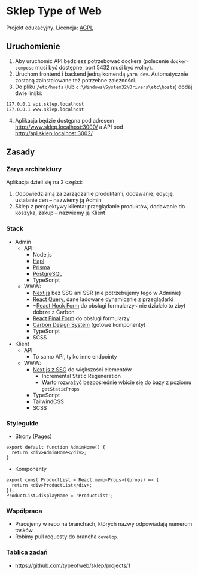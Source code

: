 # Sklep Type of Web

Projekt edukacyjny. Licencja: [AGPL](./LICENSE)

## Uruchomienie

1. Aby uruchomić API będziesz potrzebować dockera (polecenie `docker-compose` musi być dostępne, port 5432 musi być wolny).
2. Uruchom frontend i backend jedną komendą `yarn dev`. Automatycznie zostaną zainstalowane też potrzebne zależności.
3. Do pliku `/etc/hosts` (lub `c:\Windows\System32\Drivers\etc\hosts`) dodaj dwie linijki:

```
127.0.0.1 api.sklep.localhost
127.0.0.1 www.sklep.localhost
```

4. Aplikacja będzie dostępna pod adresem http://www.sklep.localhost:3000/ a API pod http://api.sklep.localhost:3002/

## Zasady

### Zarys architektury

Aplikacja dzieli się na 2 części:

1. Odpowiedzialną za zarządzanie produktami, dodawanie, edycję, ustalanie cen – nazwiemy ją Admin
2. Sklep z perspektywy klienta: przeglądanie produktów, dodawanie do koszyka, zakup – nazwiemy ją Klient

### Stack

- Admin
  - API:
    - Node.js
    - [Hapi](https://hapi.dev)
    - [Prisma](https://www.prisma.io/docs/getting-started/quickstart)
    - [PostgreSQL](https://www.postgresql.org/)
    - TypeScript
  - WWW:
    - [Next.js](https://nextjs.org) bez SSG ani SSR (nie potrzebujemy tego w Adminie)
    - [React Query](https://react-query.tanstack.com/docs/overview), dane ładowane dynamicznie z przeglądarki
    - ~[React Hook Form](https://react-hook-form.com) do obsługi formularzy~ nie działało to zbyt dobrze z Carbon
    - [React Final Form](https://final-form.org/react) do obsługi formularzy
    - [Carbon Design System](https://www.carbondesignsystem.com/components/overview) (gotowe komponenty)
    - TypeScript
    - SCSS
- Klient
  - API:
    - To samo API, tylko inne endpointy
  - WWW:
    - [Next.js z SSG](https://nextjs.org/docs/basic-features/data-fetching) do większości elementów.
      - Incremental Static Regeneration
      - Warto rozważyć bezpośrednie wbicie się do bazy z poziomu `getStaticProps`
    - TypeScript
    - TailwindCSS
    - SCSS

### Styleguide

- Strony (Pages)

```tsx
export default function AdminHome() {
  return <div>AdminHome</div>;
}
```

- Komponenty

```tsx
export const ProductList = React.memo<Props>((props) => {
  return <div>ProductList</div>;
});
ProductList.displayName = 'ProductList';
```

### Współpraca

- Pracujemy w repo na branchach, których nazwy odpowiadają numerom tasków.
- Robimy pull requesty do brancha `develop`.

### Tablica zadań

- <https://github.com/typeofweb/sklep/projects/1>
